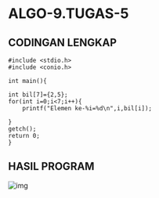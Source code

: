 # ALGO-9.TUGAS-5


## CODINGAN LENGKAP

    #include <stdio.h>
    #include <conio.h>

    int main(){

    int bil[7]={2,5};
    for(int i=0;i<7;i++){
        printf("Elemen ke-%i=%d\n",i,bil[i]);

    }
    getch();
    return 0;
    }
## HASIL PROGRAM
![img](https://github.com/dindapuspitadewi/ALGO-9.TUGAS-5/blob/master/tugas%205.png?raw=true)
